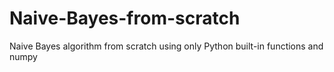 # Naive-Bayes-from-scratch
Naive Bayes algorithm from scratch using only Python built-in functions and numpy 
